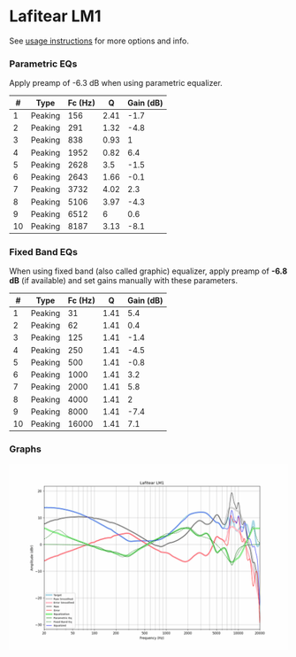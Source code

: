 # Lafitear LM1
See [usage instructions](https://github.com/jaakkopasanen/AutoEq#usage) for more options and info.

### Parametric EQs
Apply preamp of -6.3 dB when using parametric equalizer.

|   # | Type    |   Fc (Hz) |    Q |   Gain (dB) |
|-----|---------|-----------|------|-------------|
|   1 | Peaking |       156 | 2.41 |        -1.7 |
|   2 | Peaking |       291 | 1.32 |        -4.8 |
|   3 | Peaking |       838 | 0.93 |         1   |
|   4 | Peaking |      1952 | 0.82 |         6.4 |
|   5 | Peaking |      2628 | 3.5  |        -1.5 |
|   6 | Peaking |      2643 | 1.66 |        -0.1 |
|   7 | Peaking |      3732 | 4.02 |         2.3 |
|   8 | Peaking |      5106 | 3.97 |        -4.3 |
|   9 | Peaking |      6512 | 6    |         0.6 |
|  10 | Peaking |      8187 | 3.13 |        -8.1 |

### Fixed Band EQs
When using fixed band (also called graphic) equalizer, apply preamp of **-6.8 dB** (if available) and set gains manually with these parameters.

|   # | Type    |   Fc (Hz) |    Q |   Gain (dB) |
|-----|---------|-----------|------|-------------|
|   1 | Peaking |        31 | 1.41 |         5.4 |
|   2 | Peaking |        62 | 1.41 |         0.4 |
|   3 | Peaking |       125 | 1.41 |        -1.4 |
|   4 | Peaking |       250 | 1.41 |        -4.5 |
|   5 | Peaking |       500 | 1.41 |        -0.8 |
|   6 | Peaking |      1000 | 1.41 |         3.2 |
|   7 | Peaking |      2000 | 1.41 |         5.8 |
|   8 | Peaking |      4000 | 1.41 |         2   |
|   9 | Peaking |      8000 | 1.41 |        -7.4 |
|  10 | Peaking |     16000 | 1.41 |         7.1 |

### Graphs
![](./Lafitear%20LM1.png)

